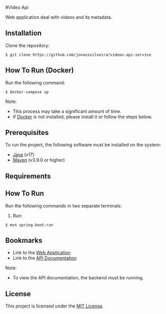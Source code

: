 #Video Api

Web application deal with videos and its metadata.

## Installation

Clone the repository:

```console
$ git clone https://github.com/jonasssilveira/videos-api-service
```

## How To Run (Docker)

Run the following command:

```console
$ docker-compose up
```

Note:

- This process may take a significant amount of time.
- If [Docker](https://www.docker.com/) is not installed, please install it or follow the steps below.

## Prerequisites

To run the project, the following software must be installed on the system:
 
- [Java](https://www.oracle.com/java/) (v17)
- [Maven](https://maven.apache.org/) (v3.9.0 or higher)

## Requirements
 
## How To Run

Run the following commands in two separate terminals:

1. Run:

```console
$ mvn spring-boot:run
```
 
## Bookmarks

- Link to the [Web Application](http://localhost:4200/)
- Link to the [API Documentation](http://localhost:8080/swagger-ui/index.html#/)

Note:

- To view the API documentation, the backend must be running.

## License
This project is licensed under the [MIT License](LICENSE).